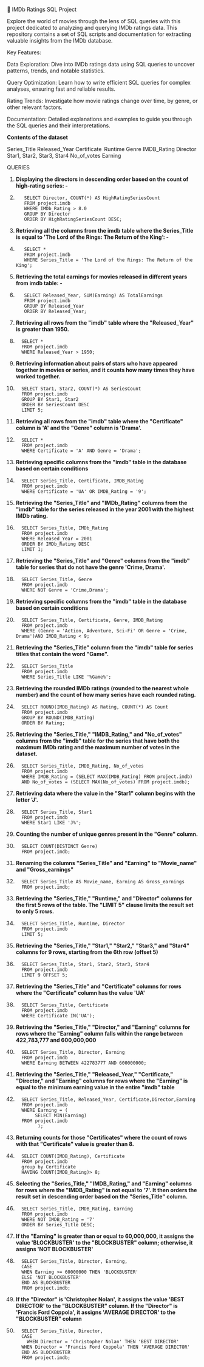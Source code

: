🎥 IMDb Ratings SQL Project 

Explore the world of movies through the lens of SQL queries with this project dedicated to analyzing and querying IMDb ratings data. This repository contains a set of SQL scripts and documentation for extracting valuable insights from the IMDb database.

Key Features:

Data Exploration: Dive into IMDb ratings data using SQL queries to uncover patterns, trends, and notable statistics.

Query Optimization: Learn how to write efficient SQL queries for complex analyses, ensuring fast and reliable results.

Rating Trends: Investigate how movie ratings change over time, by genre, or other relevant factors.

Documentation: Detailed explanations and examples to guide you through the SQL queries and their interpretations.



**Contents of the dataset** 

Series_Title 
Released_Year 
Certificate  
Runtime 
Genre 
IMDB_Rating 
Director 
Star1, Star2, Star3, Star4 
No_of_votes 
Earning 

QUERIES  
1.   **Displaying the directors in descending order based on the count of high-rating series: -**
2.   
          SELECT Director, COUNT(*) AS HighRatingSeriesCount 
          FROM project.imdb 
          WHERE IMDb_Rating > 8.0 
          GROUP BY Director 
          ORDER BY HighRatingSeriesCount DESC;
     
4.   **Retrieving all the columns from the imdb table where the Series_Title is equal to 'The Lord of the Rings: The Return of the King’: -**
5.   
          SELECT *  
          FROM project.imdb 
          WHERE Series_Title = 'The Lord of the Rings: The Return of the King';

7.   **Retrieving the total earnings for movies released in different years from imdb table: -**
8.   
          SELECT Released_Year, SUM(Earning) AS TotalEarnings 
          FROM project.imdb 
          GROUP BY Released_Year 
          ORDER BY Released_Year;
     
10.   **Retrieving all rows from the "imdb" table where the "Released_Year" is greater than 1950.**
11.   
          SELECT * 
          FROM project.imdb 
          WHERE Released_Year > 1950;
      
13.   **Retrieving information about pairs of stars who have appeared together in movies or series, and it counts how many times they have worked together.**
14.    
          SELECT Star1, Star2, COUNT(*) AS SeriesCount 
          FROM project.imdb 
          GROUP BY Star1, Star2 
          ORDER BY SeriesCount DESC 
          LIMIT 5;
   
16.   **Retrieving all rows from the "imdb" table where the "Certificate" column is 'A' and the "Genre" column is 'Drama'.**
17.   
          SELECT * 
          FROM project.imdb 
          WHERE Certificate = 'A' AND Genre = 'Drama';
      
19.   **Retrieving specific columns from the "imdb" table in the database based on certain conditions**
20.         
          SELECT Series_Title, Certificate, IMDB_Rating 
          FROM project.imdb 
          WHERE Certificate = 'UA' OR IMDB_Rating = '9';
        
22.   **Retrieving the "Series_Title" and "IMDb_Rating" columns from the "imdb" table for the series released in the year 2001 with the highest IMDb rating.**
23.   
          SELECT Series_Title, IMDb_Rating 
          FROM project.imdb 
          WHERE Released_Year = 2001 
          ORDER BY IMDb_Rating DESC 
          LIMIT 1;
      
25.    **Retrieving the "Series_Title" and "Genre" columns from the "imdb" table for series that do not have the genre 'Crime, Drama'.**
26.
          SELECT Series_Title, Genre 
          FROM project.imdb 
          WHERE NOT Genre = 'Crime,Drama';
   
28.   **Retrieving specific columns from the "imdb" table in the database based on certain conditions**
29.   
          SELECT Series_Title, Certificate, Genre, IMDB_Rating 
          FROM project.imdb 
          WHERE (Genre = 'Action, Adventure, Sci-Fi' OR Genre = 'Crime, Drama')AND IMDB_Rating < 9;
      
31.   **Retrieving the "Series_Title" column from the "imdb" table for series titles that contain the word "Game".**
32.   
          SELECT Series_Title 
          FROM project.imdb 
          WHERE Series_Title LIKE '%Game%';
      
12.   **Retrieving the rounded IMDb ratings (rounded to the nearest whole number) and the count of how many series have each rounded rating.**
13.    
          SELECT ROUND(IMDB_Rating) AS Rating, COUNT(*) AS Count 
          FROM project.imdb 
          GROUP BY ROUND(IMDB_Rating) 
          ORDER BY Rating;
    
15.   **Retrieving the "Series_Title," "IMDB_Rating," and "No_of_votes" columns from the "imdb" table for the series that have both the maximum IMDb rating and the maximum number of votes in the dataset.**
16.   
          SELECT Series_Title, IMDB_Rating, No_of_votes 
          FROM project.imdb 
          WHERE IMDB_Rating = (SELECT MAX(IMDB_Rating) FROM project.imdb) 
          AND No_of_votes = (SELECT MAX(No_of_votes) FROM project.imdb);
      
18.   **Retrieving data where the value in the "Star1" column begins with the letter 'J'.**
19.    
          SELECT Series_Title, Star1 
          FROM project.imdb 
          WHERE Star1 LIKE 'J%';
   
21.   **Counting the number of unique genres present in the "Genre" column.**
22.    
          SELECT COUNT(DISTINCT Genre) 
          FROM project.imdb;
   
24.   **Renaming the columns "Series_Title" and "Earning" to "Movie_name" and "Gross_earnings"**
25.    
          SELECT Series_Title AS Movie_name, Earning AS Gross_earnings 
          FROM project.imdb;
   
27.   **Retrieving the "Series_Title," "Runtime," and "Director" columns for the first 5 rows of the table. The "LIMIT 5" clause limits the result set to only 5 rows.**
28.    
          SELECT Series_Title, Runtime, Director 
          FROM project.imdb 
          LIMIT 5;
   
30.   **Retrieving the "Series_Title," "Star1," "Star2," "Star3," and "Star4" columns for 9 rows, starting from the 6th row (offset 5)**
31.    
          SELECT Series_Title, Star1, Star2, Star3, Star4 
          FROM project.imdb 
          LIMIT 9 OFFSET 5;
   
33.   **Retrieving the "Series_Title" and "Certificate" columns for rows where the "Certificate" column has the value 'UA'**
34.    
          SELECT Series_Title, Certificate 
          FROM project.imdb 
          WHERE Certificate IN('UA');
   
36.   **Retrieving the "Series_Title," "Director," and "Earning" columns for rows where the "Earning" column falls within the range between 422,783,777 and 600,000,000**
37.     
          SELECT Series_Title, Director, Earning 
          FROM project.imdb 
          WHERE Earning BETWEEN 422783777 AND 600000000;
      
38.  **Retrieving the "Series_Title," "Released_Year," "Certificate," "Director," and "Earning" columns for rows where the "Earning" is equal to the minimum earning value in the entire "imdb" table**
39.   
          SELECT Series_Title, Released_Year, Certificate,Director,Earning 
          FROM project.imdb 
          WHERE Earning = ( 
               SELECT MIN(Earning) 
          FROM project.imdb 
                );
      
40.  **Returning counts for those "Certificates" where the count of rows with that "Certificate" value is greater than 8.**
41.   
          SELECT COUNT(IMDB_Rating), Certificate 
          FROM project.imdb 
          group by Certificate 
          HAVING COUNT(IMDB_Rating)> 8;
      
42.  **Selecting the "Series_Title," "IMDB_Rating," and "Earning" columns for rows where the "IMDB_Rating" is not equal to '7'. It then orders the result set in descending order based on the "Series_Title" column.**
43.   
          SELECT Series_Title, IMDB_Rating, Earning 
          FROM project.imdb 
          WHERE NOT IMDB_Rating = '7' 
          ORDER BY Series_Title DESC;
      
44.  **If the "Earning" is greater than or equal to 60,000,000, it assigns the value 'BLOCKBUSTER' to the "BLOCKBUSTER" column; otherwise, it assigns 'NOT BLOCKBUSTER'**
45.  
          SELECT Series_Title, Director, Earning, 
          CASE  
          WHEN Earning >= 60000000 THEN 'BLOCKBUSTER' 
          ELSE 'NOT BLOCKBUSTER' 
          END AS BLOCKBUSTER 
          FROM project.imdb;
      
46.   **If the "Director" is 'Christopher Nolan', it assigns the value 'BEST DIRECTOR' to the "BLOCKBUSTER" column. If the "Director" is 'Francis Ford Coppola', it assigns 'AVERAGE DIRECTOR' to the "BLOCKBUSTER" column**
47.   
          SELECT Series_Title, Director, 
          CASE  
        	WHEN Director = 'Christopher Nolan' THEN 'BEST DIRECTOR' 
          WHEN Director = 'Francis Ford Coppola' THEN 'AVERAGE DIRECTOR' 
          END AS BLOCKBUSTER 
          FROM project.imdb; 

 

 

 

 

 

 

 

 

 

 

 

 

 

 

 

 

 

 

 

 
